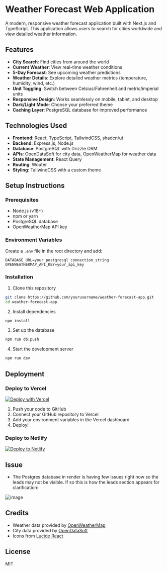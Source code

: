 # Weather Forecast Web Application

A modern, responsive weather forecast application built with Next.js and TypeScript. This application allows users to search for cities worldwide and view detailed weather information.

## Features

- **City Search**: Find cities from around the world
- **Current Weather**: View real-time weather conditions
- **5-Day Forecast**: See upcoming weather predictions
- **Weather Details**: Explore detailed weather metrics (temperature, humidity, wind, etc.)
- **Unit Toggling**: Switch between Celsius/Fahrenheit and metric/imperial units
- **Responsive Design**: Works seamlessly on mobile, tablet, and desktop
- **Dark/Light Mode**: Choose your preferred theme
- **Caching Layer**: PostgreSQL database for improved performance

## Technologies Used

- **Frontend**: React, TypeScript, TailwindCSS, shadcn/ui
- **Backend**: Express.js, Node.js
- **Database**: PostgreSQL with Drizzle ORM
- **APIs**: OpenDataSoft for city data, OpenWeatherMap for weather data
- **State Management**: React Query
- **Routing**: Wouter
- **Styling**: TailwindCSS with a custom theme

## Setup Instructions

### Prerequisites

- Node.js (v18+)
- npm or yarn
- PostgreSQL database
- OpenWeatherMap API key

### Environment Variables

Create a `.env` file in the root directory and add:

```
DATABASE_URL=your_postgresql_connection_string
OPENWEATHERMAP_API_KEY=your_api_key
```

### Installation

1. Clone this repository
```bash
git clone https://github.com/yourusername/weather-forecast-app.git
cd weather-forecast-app
```

2. Install dependencies
```bash
npm install
```

3. Set up the database
```bash
npm run db:push
```

4. Start the development server
```bash
npm run dev
```

## Deployment

### Deploy to Vercel

[![Deploy with Vercel](https://vercel.com/button)](https://vercel.com/new/clone?repository-url=https%3A%2F%2Fgithub.com%2Fyourusername%2Fweather-forecast-app)

1. Push your code to GitHub
2. Connect your GitHub repository to Vercel
3. Add your environment variables in the Vercel dashboard
4. Deploy!

### Deploy to Netlify

[![Deploy to Netlify](https://www.netlify.com/img/deploy/button.svg)](https://app.netlify.com/start/deploy?repository=https://github.com/yourusername/weather-forecast-app)

## Issue 

- The Postgres database in render is having few issues right now so the leads may not be visible. If so this is how the leads section appears for clarification:

![image](https://github.com/user-attachments/assets/687ca3b6-7dea-43d7-8dab-c4d710894bad)


## Credits

- Weather data provided by [OpenWeatherMap](https://openweathermap.org/)
- City data provided by [OpenDataSoft](https://public.opendatasoft.com/)
- Icons from [Lucide React](https://lucide.dev/)

## License

MIT
